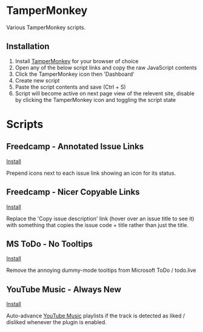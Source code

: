 TamperMonkey
============
Various TamperMonkey scripts.

Installation
------------
1. Install [TamperMonkey](https://www.tampermonkey.net) for your browser of choice
2. Open any of the below script links and copy the raw JavaScript contents
3. Click the TamperMonkey icon then 'Dashboard'
4. Create new script
5. Paste the script contents and save (Ctrl + S)
6. Script will become active on next page view of the relevent site, disable by clicking the TamperMonkey icon and toggling the script state


Scripts
=======

Freedcamp - Annotated Issue Links
---------------------------------
[Install](https://raw.githubusercontent.com/hash-bang/tampermonkey/master/freedcamp-annotated-issue-links.user.js)

Prepend icons next to each issue link showing an icon for its status.


Freedcamp - Nicer Copyable Links
--------------------------------
[Install](https://raw.githubusercontent.com/hash-bang/tampermonkey/master/freedcamp-nicer-copyable-links.user.js)

Replace the 'Copy issue description' link (hover over an issue title to see it) with something that copies the issue code + title rather than just the title.


MS ToDo - No Tooltips
---------------------
[Install](https://raw.githubusercontent.com/hash-bang/tampermonkey/master/ms-todo-no-tooltips.user.js)

Remove the annoying dummy-mode tooltips from Microsoft ToDo / todo.live


YouTube Music - Always New
--------------------------
[Install](https://raw.githubusercontent.com/hash-bang/tampermonkey/master/youtube-music-always-new.user.js)

Auto-advance [YouTube Music](https://music.youtube.com) playlists if the track is detected as liked / disliked whenever the plugin is enabled.

